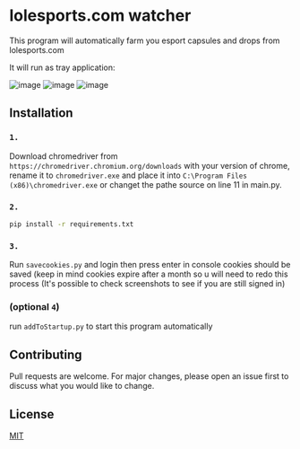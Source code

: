 # lolesports.com watcher

This program will automatically farm you esport capsules and drops from lolesports.com

It will run as tray application:

![image](https://user-images.githubusercontent.com/74879467/168254886-1825b9c9-baeb-43b3-b1d6-c1f828b4570a.png)
![image](https://user-images.githubusercontent.com/74879467/168254923-cd34f4d0-6c71-44c6-b447-07400c687d4a.png)
![image](https://user-images.githubusercontent.com/74879467/168254938-ca686835-b840-4053-bdc6-949abf264f4c.png)

## Installation

### `1.`

Download chromedriver from `https://chromedriver.chromium.org/downloads` with your version of chrome, rename it to `chromedriver.exe` and place it into `C:\Program Files (x86)\chromedriver.exe` or changet the pathe source on line 11 in main.py.

### `2.`

```bash
pip install -r requirements.txt
```

### `3.`

Run `savecookies.py` and login then press enter in console cookies should be saved (keep in mind cookies expire after a month so u will need to redo this process (It's possible to check screenshots to see if you are still signed in)

### (**optional** `4`)

run `addToStartup.py` to start this program automatically

## Contributing
Pull requests are welcome. For major changes, please open an issue first to discuss what you would like to change.

## License
[MIT](https://choosealicense.com/licenses/mit/)
